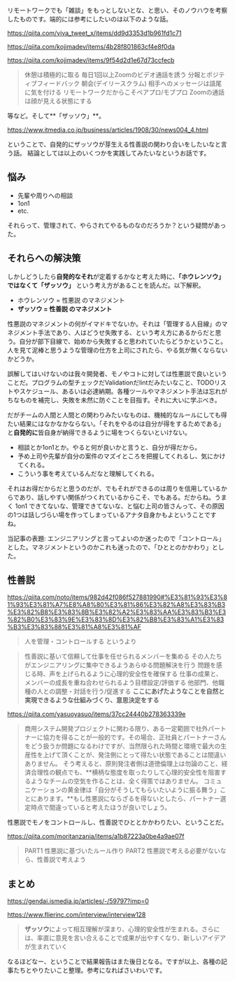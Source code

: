 リモートワークでも「雑談」をもっとしないとな、と思い、そのノウハウを考察したものです。端的には参考にしたいのは以下のような話。

https://qiita.com/viva_tweet_x/items/dd9d3353d1b961fd1c71

https://qiita.com/kojimadev/items/4b28f801863cf4e8f0da

https://qiita.com/kojimadev/items/9f54d2d1e67d73ccfecb

> 休憩は積極的に取る
毎日1回以上Zoomのビデオ通話を誘う
分報とポジティブフィードバック
朝会(デイリースクラム)
相手へのメッセージは語尾に気を付ける
リモートワークだからこそペアプロ/モブプロ
Zoomの通話は顔が見える状態にする

等など。そして**「ザッソウ」**。

https://www.itmedia.co.jp/business/articles/1908/30/news004_4.html

ということで、自発的にザッソウが芽生える性善説の関わり合いをしたいなと言う話。
結論としては以上のいくつかを実践してみたいなというお話です。

## 悩み

- 先輩や周りへの相談
- 1on1 
- etc. 

それらって、管理されて、やらされてやるものなのだろうか？という疑問があった。

## それらへの解決策

しかしどうしたら**自発的なそれ**が定着するかなと考えた時に、**「ホウレンソウ」ではなくて「ザッソウ」** という考え方があることを読んだ。以下解釈。

- ホウレンソウ = 性悪説 のマネジメント
- **ザッソウ = 性善説 のマネジメント**

性悪説のマネジメントの何がイマドキでないか。それは「管理する人目線」のマネジメント手法であり、人はどうせ失敗する、という考え方にあるからだと思う。自分が部下目線で、始めから失敗すると思われていたらどうかということ。人を見て泥棒と思うような管理の仕方を上司にされたら、やる気が無くならないかどうか。

誤解してはいけないのは我々開発者、モノやコトに対しては性悪説で良いということだ。プログラムの型チェックだValidationだlintだみたいなこと、TODOリストやスケジュール、あるいは必達納期。各種ツールやマネジメント手法は忘れがちなものを補完し、失敗を未然に防ぐことを目指す。それに大いに学ぶべき。

だがチームの人間と人間との関わりみたいなものは、機械的なルールにしても得たい結果にはなかなかならない。「それをやるのは自分が得をするためである」と**自発的に**皆自身が納得できるように場をつくらないといけない。

- 相談とか1on1とか。やると何が良いかと言うと、自分が得だから。
- 予め上司や先輩が自分の案件のマズイところを把握してくれるし、気にかけてくれる。
- こういう事を考えているんだなと理解してくれる。

それはお得だからだと思うのだが、でもそれができるのは周りを信用しているからであり、話しやすい関係がつくれているからこそ、でもある。だからね。うまく 1on1 できてないな、管理できてないな、と悩む上司の皆さんって、その原因の1つは話しづらい場を作ってしまっているアナタ自身かもよということですね。

当記事の表題: エンジニアリングと言ってよいのか迷ったので「コントロール」とした。マネジメントというのかこれも迷ったので、「ひととのかかわり」とした。


## 性善説

https://qiita.com/noto/items/982d42f086f527881990#%E3%81%93%E3%81%93%E3%81%A7%E8%A8%80%E3%81%86%E3%82%A8%E3%83%B3%E3%82%B8%E3%83%8B%E3%82%A2%E3%83%AA%E3%83%B3%E3%82%B0%E3%83%9E%E3%83%8D%E3%82%B8%E3%83%A1%E3%83%B3%E3%83%88%E3%81%A8%E3%81%AF

> 人を管理・コントロールする
> というより

> 性善説に基いて信頼して仕事を任せられるメンバーを集める
> その人たちがエンジニアリングに集中できるようあらゆる問題解決を行う
> 問題を感じる時、声を上げられるように心理的安全性を確保する
> 仕事の成果と、メンバーの成長を重ね合わせられるよう目標設定/評価する
> 他部門、他職種の人との調整・対話を行う/促進する
> **ここにあげたようなことを自然と実現できるような仕組みづくり、意思決定をする**


https://qiita.com/yasuoyasuo/items/37cc24440b278363339e

> 商用システム開発プロジェクトに関わる限り、ある一定範囲で社外パートナーに協力を得ることが一般的です。その場合、正社員とパートナーさんをどう扱うか問題になるわけですが、当然限られた時間と環境で最大の生産性を上げて頂くことが、発注側にとって得たい状態であることは間違いありません。
そう考えると、原則発注者側は道徳倫理上は勿論のこと、経済合理性の観点でも、**横柄な態度を取ったりして心理的安全性を阻害するようなチームの空気を作ることは、全く得策ではありません。
コミュニケーションの黄金律は「自分がそうしてもらいたいように振る舞う」ことにあります。**もし性悪説にならざるを得ないとしたら、パートナー選定時点で間違っていると考えたほうが良いでしょう。

性悪説でモノをコントロールし、性善説でひととかかわりたい、ということだ。

https://qiita.com/moritanzania/items/a1b87223a0be4a9ae07f

> PART1 性悪説に基づいたルール作り
> PART2 性悪説で考える必要がないなら、性善説で考えよう


## まとめ

https://gendai.ismedia.jp/articles/-/59797?imp=0

https://www.flierinc.com/interview/interview128

> **ザッソウ**によって相互理解が深まり、心理的安全性が生まれる。さらには、率直に意見を言い合えることで成果が出やすくなり、新しいアイデアが生まれていく

なるほどなー、ということで結果報告はまた後日となる。ですが以上、各種の記事たちとやりたいこと整理。参考になればさいわいです。
